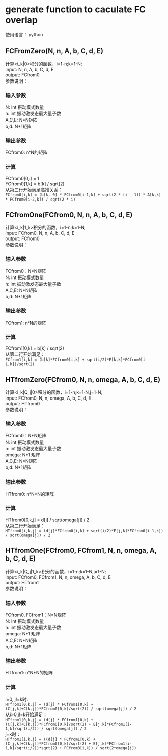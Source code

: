 # generate function to caculate FC overlap
使用语言： python
## FCFromZero(N, n, A, b, C, d, E)
计算<i_k|0>积分的函数，i=1-n;k=1-N; <br>
input: N, n, A, b, C, d, E <br>
output: FCfrom0 <br>
参数说明： <br>
### 输入参数
N: int 振动模式数量 <br>
n: int 振动激发态最大量子数 <br>
A,C,E: N\*N矩阵 <br>
b,d: N\*1矩阵 <br>
### 输出参数
FCfrom0: n\*N的矩阵
### 计算
FCfrom0[0,:] = 1 <br>
FCfrom0[1,k] = b[k] / sqrt(2) <br>
从第三行开始满足递推关系：<br>
`FCfrom0[i,k] = (b[k, 0] * FCfrom0[i-1,k] + sqrt(2 * (i - 1)) * A[k,k] * FCfrom0[i-2,k]) / sqrt(2 * i)`

## FCfromOne(FCfrom0, N, n, A, b, C, d, E)
计算<i_k|1_k>积分的函数，i=1-n;k=1-N; <br>
input: FCfrom0, N, n, A, b, C, d, E <br>
output: FCfrom0 <br>
参数说明： <br>
### 输入参数
FCfrom0：N*N矩阵 <br>
N: int 振动模式数量 <br>
n: int 振动激发态最大量子数 <br>
A,C,E: N\*N矩阵 <br>
b,d: N\*1矩阵 <br>
### 输出参数
FCfrom1: n\*N的矩阵
### 计算
FCfrom1[0,k] = b[k] / sqrt(2) <br>
从第二行开始满足：<br>
`FCfrom1[i,k] = (b[k]*FCfrom0[i,k] + sqrt(i/2)*E[k,k]*FCfrom0[i-1,k])/sqrt(2)`

## HTfromZero(FCfrom0, N, n, omega, A, b, C, d, E)
计算<i_k|Q_j|0>积分的函数，i=1-n;k=1-N,j=1-N; <br>
input: FCfrom0, N, n, omega, A, b, C, d, E <br>
output: HTfrom0 <br>
参数说明： <br>
### 输入参数
FCfrom0：N*N矩阵 <br>
N: int 振动模式数量 <br>
n: int 振动激发态最大量子数 <br>
omega: N\*1 矩阵 <br>
A,C,E: N\*N矩阵 <br>
b,d: N\*1矩阵 <br>
### 输出参数
HTfrom0: n\*N\*N的矩阵
### 计算
HTfrom0[0,k,j] = d[j] / sqrt(omega[j]) / 2 <br>
从第二行开始满足：<br>
`HTfrom0[i,k,j] = (d[j]*FCfrom0[i,k] + sqrt(i/2)*E[j,k]*FCfrom0[i-1,k]) / sqrt(omega[j]) / 2`

## HTfromOne(FCfrom0, FCfrom1, N, n, omega, A, b, C, d, E)
计算<i_k|Q_j|1_k>积分的函数，i=1-n;k=1-N,j=1-N; <br>
input: FCfrom0, FCfrom1, N, n, omega, A, b, C, d, E <br>
output: HTfrom1 <br>
参数说明： <br>
### 输入参数
FCfrom0, FCfrom1：N*N矩阵 <br>
N: int 振动模式数量 <br>
n: int 振动激发态最大量子数 <br>
omega: N\*1 矩阵 <br>
A,C,E: N\*N矩阵 <br>
b,d: N\*1矩阵 <br>
### 输出参数
HTfrom1: n\*N\*N的矩阵
### 计算
i=0, j!=k时: <br>
`HTfrom1[0,k,j] = (d[j] * FCfrom1[0,k] + (C[j,k]+C[k,j])*FCfrom0[0,k]/sqrt(2)) / sqrt(omega[j]) / 2 ` <br>
从i>0,j!=k开始满足：<br>
`HTfrom1[0,k,j] = (d[j] * FCfrom1[0,k] + (C[j,k]+C[k,j])*FCfrom0[0,k]/sqrt(2) + E[j,k]*FCfrom1[i-1,k]/sqrt(i/2)) / sqrt(omega[j]) / 2 ` <br>
j=k时：<br>
`HTfrom1[i,k,j] = ((d[j] * FCfrom1[0,k] + (C[j,k]+C[k,j])*FCfrom0[0,k]/sqrt(2) + E[j,k]*FCfrom1[i-1,k]/sqrt(i/2))*sqrt(2) + FCfrom0[i,k]) / sqrt(2*omega[j])  ` <br>
